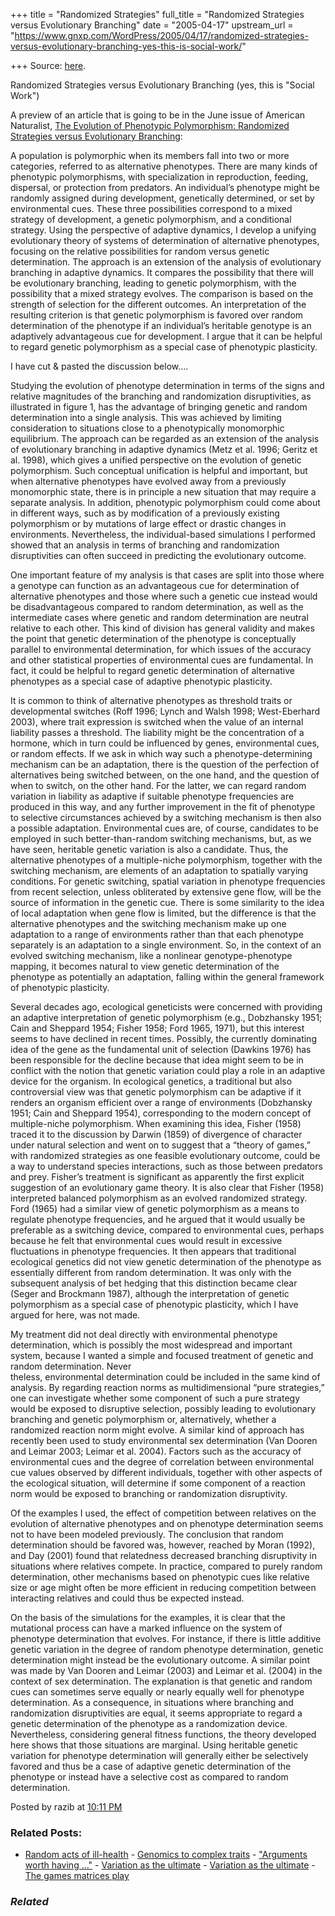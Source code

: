+++
title = "Randomized Strategies"
full_title = "Randomized Strategies versus Evolutionary Branching"
date = "2005-04-17"
upstream_url = "https://www.gnxp.com/WordPress/2005/04/17/randomized-strategies-versus-evolutionary-branching-yes-this-is-social-work/"

+++
Source: [here](https://www.gnxp.com/WordPress/2005/04/17/randomized-strategies-versus-evolutionary-branching-yes-this-is-social-work/).

Randomized Strategies versus Evolutionary Branching (yes, this is "Social Work")

A preview of an article that is going to be in the June issue of American Naturalist, [The Evolution of Phenotypic Polymorphism: Randomized Strategies versus Evolutionary Branching](http://www.journals.uchicago.edu/AN/journal/issues/v165n6/40589/brief/40589.abstract.html):

A population is polymorphic when its members fall into two or more categories, referred to as alternative phenotypes. There are many kinds of phenotypic polymorphisms, with specialization in reproduction, feeding, dispersal, or protection from predators. An individual’s phenotype might be randomly assigned during development, genetically determined, or set by environmental cues. These three possibilities correspond to a mixed strategy of development, a genetic polymorphism, and a conditional strategy. Using the perspective of adaptive dynamics, I develop a unifying evolutionary theory of systems of determination of alternative phenotypes, focusing on the relative possibilities for random versus genetic determination. The approach is an extension of the analysis of evolutionary branching in adaptive dynamics. It compares the possibility that there will be evolutionary branching, leading to genetic polymorphism, with the possibility that a mixed strategy evolves. The comparison is based on the strength of selection for the different outcomes. An interpretation of the resulting criterion is that genetic polymorphism is favored over random determination of the phenotype if an individual’s heritable genotype is an adaptively advantageous cue for development. I argue that it can be helpful to regard genetic polymorphism as a special case of phenotypic plasticity.

I have cut & pasted the discussion below….

Studying the evolution of phenotype determination in terms of the signs and relative magnitudes of the branching and randomization disruptivities, as illustrated in figure 1, has the advantage of bringing genetic and random determination into a single analysis. This was achieved by limiting consideration to situations close to a phenotypically monomorphic equilibrium. The approach can be regarded as an extension of the analysis of evolutionary branching in adaptive dynamics (Metz et al. 1996; Geritz et al. 1998), which gives a unified perspective on the evolution of genetic polymorphism. Such conceptual unification is helpful and important, but when alternative phenotypes have evolved away from a previously monomorphic state, there is in principle a new situation that may require a separate analysis. In addition, phenotypic polymorphism could come about in different ways, such as by modification of a previously existing polymorphism or by mutations of large effect or drastic changes in environments. Nevertheless, the individual-based simulations I performed showed that an analysis in terms of branching and randomization disruptivities can often succeed in predicting the evolutionary outcome.

One important feature of my analysis is that cases are split into those where a genotype can function as an advantageous cue for determination of alternative phenotypes and those where such a genetic cue instead would be disadvantageous compared to random determination, as well as the intermediate cases where genetic and random determination are neutral relative to each other. This kind of division has general validity and makes the point that genetic determination of the phenotype is conceptually parallel to environmental determination, for which issues of the accuracy and other statistical properties of environmental cues are fundamental. In fact, it could be helpful to regard genetic determination of alternative phenotypes as a special case of adaptive phenotypic plasticity.

It is common to think of alternative phenotypes as threshold traits or developmental switches (Roff 1996; Lynch and Walsh 1998; West-Eberhard 2003), where trait expression is switched when the value of an internal liability passes a threshold. The liability might be the concentration of a hormone, which in turn could be influenced by genes, environmental cues, or random effects. If we ask in which way such a phenotype-determining mechanism can be an adaptation, there is the question of the perfection of alternatives being switched between, on the one hand, and the question of when to switch, on the other hand. For the latter, we can regard random variation in liability as adaptive if suitable phenotype frequencies are produced in this way, and any further improvement in the fit of phenotype to selective circumstances achieved by a switching mechanism is then also a possible adaptation. Environmental cues are, of course, candidates to be employed in such better-than-random switching mechanisms, but, as we have seen, heritable genetic variation is also a candidate. Thus, the alternative phenotypes of a multiple-niche polymorphism, together with the switching mechanism, are elements of an adaptation to spatially varying conditions. For genetic switching, spatial variation in phenotype frequencies from recent selection, unless obliterated by extensive gene flow, will be the source of information in the genetic cue. There is some similarity to the idea of local adaptation when gene flow is limited, but the difference is that the alternative phenotypes and the switching mechanism make up one adaptation to a range of environments rather than that each phenotype separately is an adaptation to a single environment. So, in the context of an evolved switching mechanism, like a nonlinear genotype-phenotype mapping, it becomes natural to view genetic determination of the phenotype as potentially an adaptation, falling within the general framework of phenotypic plasticity.

Several decades ago, ecological geneticists were concerned with providing an adaptive interpretation of genetic polymorphism (e.g., Dobzhansky 1951; Cain and Sheppard 1954; Fisher 1958; Ford 1965, 1971), but this interest seems to have declined in recent times. Possibly, the currently dominating idea of the gene as the fundamental unit of selection (Dawkins 1976) has been responsible for the decline because that idea might seem to be in conflict with the notion that genetic variation could play a role in an adaptive device for the organism. In ecological genetics, a traditional but also controversial view was that genetic polymorphism can be adaptive if it renders an organism efficient over a range of environments (Dobzhansky 1951; Cain and Sheppard 1954), corresponding to the modern concept of multiple-niche polymorphism. When examining this idea, Fisher (1958) traced it to the discussion by Darwin (1859) of divergence of character under natural selection and went on to suggest that a “theory of games,” with randomized strategies as one feasible evolutionary outcome, could be a way to understand species interactions, such as those between predators and prey. Fisher’s treatment is significant as apparently the first explicit suggestion of an evolutionary game theory. It is also clear that Fisher (1958) interpreted balanced polymorphism as an evolved randomized strategy. Ford (1965) had a similar view of genetic polymorphism as a means to regulate phenotype frequencies, and he argued that it would usually be preferable as a switching device, compared to environmental cues, perhaps because he felt that environmental cues would result in excessive fluctuations in phenotype frequencies. It then appears that traditional ecological genetics did not view genetic determination of the phenotype as essentially different from random determination. It was only with the subsequent analysis of bet hedging that this distinction became clear (Seger and Brockmann 1987), although the interpretation of genetic polymorphism as a special case of phenotypic plasticity, which I have argued for here, was not made.

My treatment did not deal directly with environmental phenotype determination, which is possibly the most widespread and important system, because I wanted a simple and focused treatment of genetic and random determination. Never  
theless, environmental determination could be included in the same kind of analysis. By regarding reaction norms as multidimensional “pure strategies,” one can investigate whether some component of such a pure strategy would be exposed to disruptive selection, possibly leading to evolutionary branching and genetic polymorphism or, alternatively, whether a randomized reaction norm might evolve. A similar kind of approach has recently been used to study environmental sex determination (Van Dooren and Leimar 2003; Leimar et al. 2004). Factors such as the accuracy of environmental cues and the degree of correlation between environmental cue values observed by different individuals, together with other aspects of the ecological situation, will determine if some component of a reaction norm would be exposed to branching or randomization disruptivity.

Of the examples I used, the effect of competition between relatives on the evolution of alternative phenotypes and on phenotype determination seems not to have been modeled previously. The conclusion that random determination should be favored was, however, reached by Moran (1992), and Day (2001) found that relatedness decreased branching disruptivity in situations where relatives compete. In practice, compared to purely random determination, other mechanisms based on phenotypic cues like relative size or age might often be more efficient in reducing competition between interacting relatives and could thus be expected instead.

On the basis of the simulations for the examples, it is clear that the mutational process can have a marked influence on the system of phenotype determination that evolves. For instance, if there is little additive genetic variation in the degree of random phenotype determination, genetic determination might instead be the evolutionary outcome. A similar point was made by Van Dooren and Leimar (2003) and Leimar et al. (2004) in the context of sex determination. The explanation is that genetic and random cues can sometimes serve equally or nearly equally well for phenotype determination. As a consequence, in situations where branching and randomization disruptivities are equal, it seems appropriate to regard a genetic determination of the phenotype as a randomization device. Nevertheless, considering general fitness functions, the theory developed here shows that those situations are marginal. Using heritable genetic variation for phenotype determination will generally either be selectively favored and thus be a case of adaptive genetic determination of the phenotype or instead have a selective cost as compared to random determination.

Posted by razib at [10:11 PM](https://www.gnxp.com/MT2/archives/003906.html) [](http://js-kit.com/api/static/pop_comments?ref=http://gnxp.com&path=/3906?url=http://www.gnxp.com/MT2/archives/003906.html&thetime=%20041705&MT=true)

### Related Posts:

- [Random acts of
  ill-health](https://www.gnxp.com/WordPress/2010/01/05/random-acts-of-ill-health/) - [Genomics to complex
  traits](https://www.gnxp.com/WordPress/2009/02/18/genomics-to-complex-traits/) - ["Arguments worth having
  ..."](https://www.gnxp.com/WordPress/2005/09/01/arguments-worth-having/) - [Variation as the
  ultimate](https://www.gnxp.com/WordPress/2007/07/05/variation-as-the-ultimate/) - [Variation as the
  ultimate](https://www.gnxp.com/WordPress/2007/07/05/variation-as-the-ultimate/) - [The games matrices
  play](https://www.gnxp.com/WordPress/2007/03/15/the-games-matrices-play/)

### *Related*

[](https://www.addtoany.com/add_to/facebook?linkurl=https%3A%2F%2Fwww.gnxp.com%2FWordPress%2F2005%2F04%2F17%2Frandomized-strategies-versus-evolutionary-branching-yes-this-is-social-work%2F&linkname=Randomized%20Strategies%20versus%20Evolutionary%20Branching%20%28yes%2C%20this%20is%20%22Social%20Work%22%29 "Facebook")[](https://www.addtoany.com/add_to/twitter?linkurl=https%3A%2F%2Fwww.gnxp.com%2FWordPress%2F2005%2F04%2F17%2Frandomized-strategies-versus-evolutionary-branching-yes-this-is-social-work%2F&linkname=Randomized%20Strategies%20versus%20Evolutionary%20Branching%20%28yes%2C%20this%20is%20%22Social%20Work%22%29 "Twitter")[](https://www.addtoany.com/add_to/email?linkurl=https%3A%2F%2Fwww.gnxp.com%2FWordPress%2F2005%2F04%2F17%2Frandomized-strategies-versus-evolutionary-branching-yes-this-is-social-work%2F&linkname=Randomized%20Strategies%20versus%20Evolutionary%20Branching%20%28yes%2C%20this%20is%20%22Social%20Work%22%29 "Email")[](https://www.addtoany.com/share)
